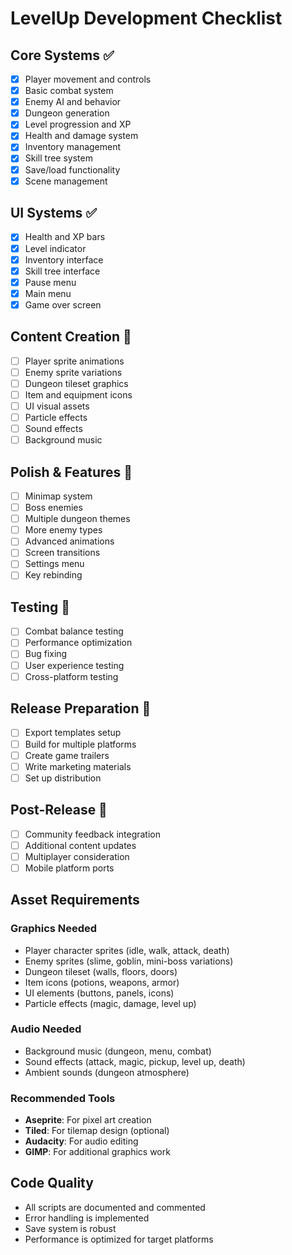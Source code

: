 # LevelUp Development Checklist

## Core Systems ✅
- [x] Player movement and controls
- [x] Basic combat system
- [x] Enemy AI and behavior
- [x] Dungeon generation
- [x] Level progression and XP
- [x] Health and damage system
- [x] Inventory management
- [x] Skill tree system
- [x] Save/load functionality
- [x] Scene management

## UI Systems ✅
- [x] Health and XP bars
- [x] Level indicator
- [x] Inventory interface
- [x] Skill tree interface
- [x] Pause menu
- [x] Main menu
- [x] Game over screen

## Content Creation 🔄
- [ ] Player sprite animations
- [ ] Enemy sprite variations
- [ ] Dungeon tileset graphics
- [ ] Item and equipment icons
- [ ] UI visual assets
- [ ] Particle effects
- [ ] Sound effects
- [ ] Background music

## Polish & Features 🔄
- [ ] Minimap system
- [ ] Boss enemies
- [ ] Multiple dungeon themes
- [ ] More enemy types
- [ ] Advanced animations
- [ ] Screen transitions
- [ ] Settings menu
- [ ] Key rebinding

## Testing 🔄
- [ ] Combat balance testing
- [ ] Performance optimization
- [ ] Bug fixing
- [ ] User experience testing
- [ ] Cross-platform testing

## Release Preparation 🔄
- [ ] Export templates setup
- [ ] Build for multiple platforms
- [ ] Create game trailers
- [ ] Write marketing materials
- [ ] Set up distribution

## Post-Release 🔄
- [ ] Community feedback integration
- [ ] Additional content updates
- [ ] Multiplayer consideration
- [ ] Mobile platform ports

## Asset Requirements

### Graphics Needed
- Player character sprites (idle, walk, attack, death)
- Enemy sprites (slime, goblin, mini-boss variations)
- Dungeon tileset (walls, floors, doors)
- Item icons (potions, weapons, armor)
- UI elements (buttons, panels, icons)
- Particle effects (magic, damage, level up)

### Audio Needed
- Background music (dungeon, menu, combat)
- Sound effects (attack, magic, pickup, level up, death)
- Ambient sounds (dungeon atmosphere)

### Recommended Tools
- **Aseprite**: For pixel art creation
- **Tiled**: For tilemap design (optional)
- **Audacity**: For audio editing
- **GIMP**: For additional graphics work

## Code Quality
- All scripts are documented and commented
- Error handling is implemented
- Save system is robust
- Performance is optimized for target platforms
